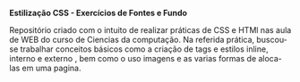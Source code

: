 **Estilização CSS - Exercícios de Fontes e Fundo**

Repositório criado com o intuito de realizar práticas de CSS e HTMl nas aula de WEB do curso de Ciencias da computação. Na referida prática, buscou-se trabalhar conceitos básicos como a criação de tags e estilos inline, interno e externo , bem como o uso imagens e as varias formas de aloca-las em uma pagina. 
